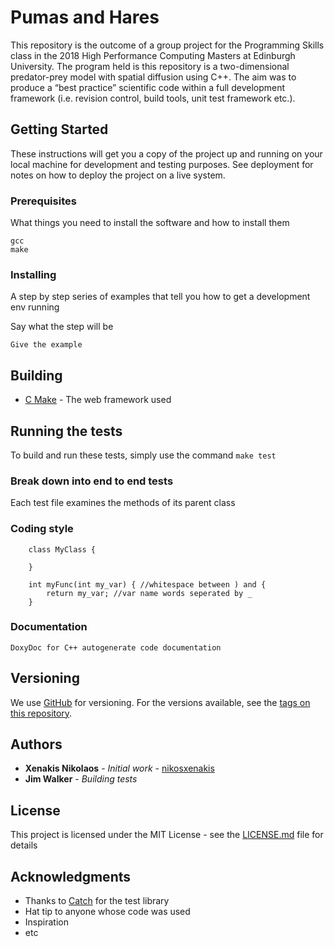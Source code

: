 # Pumas and Hares
This repository is the outcome of a group project for the Programming Skills class in the 2018 High Performance Computing Masters at Edinburgh University. The program held is this repository is  a two-dimensional predator-prey model with spatial diffusion using C++. The aim was to produce a “best 
practice” scientific code within a full development framework (i.e. revision control, build tools, unit test 
framework etc.). 
## Getting Started

These instructions will get you a copy of the project up and running on your local machine for development and testing purposes. See deployment for notes on how to deploy the project on a live system.

### Prerequisites

What things you need to install the software and how to install them

```
gcc
make
```

### Installing

A step by step series of examples that tell you how to get a development env running

Say what the step will be

```
Give the example
```

## Building

* [C Make](http://www.dropwizard.io/1.0.2/docs/) - The web framework used

## Running the tests

To build and run these tests, simply use the command `make test`

### Break down into end to end tests

Each test file examines the methods of its parent class


### Coding style

```
	class MyClass {

	}

	int myFunc(int my_var) { //whitespace between ) and {
	    return my_var; //var name words seperated by _
	}
```

### Documentation
	Doxy​Doc for C++ autogenerate code documentation

## Versioning

We use [GitHub](http://github.com/) for versioning. For the versions available, see the [tags on this repository](https://github.com/nikosxenakis/pumas_and_hares). 

## Authors

* **Xenakis Nikolaos** - *Initial work* - [nikosxenakis](https://github.com/nikosxenakis)
* **Jim Walker** - *Building tests*


## License

This project is licensed under the MIT License - see the [LICENSE.md](LICENSE.md) file for details

## Acknowledgments

* Thanks to [Catch](https://catch-lib.net) for the test library
* Hat tip to anyone whose code was used
* Inspiration
* etc
